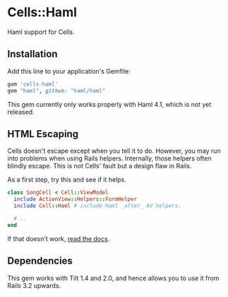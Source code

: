 # Cells::Haml

Haml support for Cells.

## Installation

Add this line to your application's Gemfile:

```ruby
gem 'cells-haml'
gem "haml", github: "haml/haml"
```

This gem currently only works properly with Haml 4.1, which is not yet released.


## HTML Escaping

Cells doesn't escape except when you tell it to do. However, you may run into problems when using Rails helpers. Internally, those helpers often blindly escape. This is not Cells' fault but a design flaw in Rails.

As a first step, try this and see if it helps.

```ruby
class SongCell < Cell::ViewModel
  include ActionView::Helpers::FormHelper
  include Cell::Haml # include Haml _after_ AV helpers.

  # ..
end
```

If that doesn't work, [read the docs](http://trailblazerb.org/gems/cells/cells4.html#html-escaping).

## Dependencies

This gem works with Tilt 1.4 and 2.0, and hence allows you to use it from Rails 3.2 upwards.